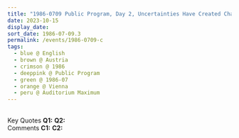 ```yaml
---
title: "1986-0709 Public Program, Day 2, Uncertainties Have Created Chaos, Auditorium Maximum, University, Vienna, Austria"
date: 2023-10-15
display_date: 
sort_date: 1986-07-09.3
permalink: /events/1986-0709-c
tags:
  - blue @ English
  - brown @ Austria
  - crimson @ 1986
  - deeppink @ Public Program
  - green @ 1986-07
  - orange @ Vienna
  - peru @ Auditorium Maximum
---
```


<br>

<wave-list>
  <list-title color="DarkSeaGreen" width="55">Key Quotes</list-title>
  <list-item color="BlanchedAlmond" width="280"><b>Q1:</b> <i></i></list-item>
  <list-item color="Lavender" width="280"><b>Q2:</b> <i></i></list-item>
</wave-list>

<br>

<wave-list>
  <list-title color="DarkSeaGreen" width="55">Comments</list-title>
  <list-item color="BlanchedAlmond" width="280"><b>C1:</b> <i></i></list-item>
  <list-item color="Lavender" width="280"><b>C2:</b> <i></i></list-item>
</wave-list>